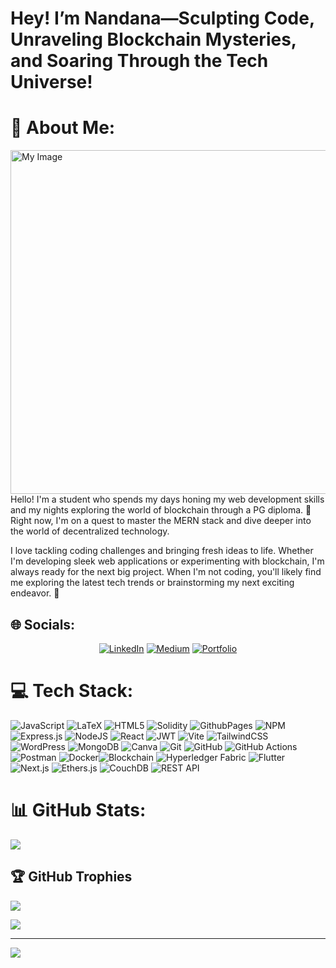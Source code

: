 #  Hey! I’m Nandana—Sculpting Code, Unraveling Blockchain Mysteries, and Soaring Through the Tech Universe! 
# 💫 About Me:
<img src="https://img-cdn.thepublive.com/fit-in/1280x960/filters:format(webp)/dq/media/media_files/WeI2Kue07YEH8Crwc4Ju.jpg" alt="My Image" width="550"/>
Hello! I'm a student who spends my days honing my web development skills and my nights exploring the world of blockchain through a PG diploma. 🚀 Right now, I'm on a quest to master the MERN stack and dive deeper into the world of decentralized technology.

I love tackling coding challenges and bringing fresh ideas to life. Whether I'm developing sleek web applications or experimenting with blockchain, I'm always ready for the next big project. When I'm not coding, you'll likely find me exploring the latest tech trends or brainstorming my next exciting endeavor. 🌟


## 🌐 Socials:
<p align="center"> <a href="https://linkedin.com/in/nandana-v-"><img src="https://img.shields.io/badge/LinkedIn-%230077B5.svg?logo=linkedin&logoColor=white" alt="LinkedIn"></a> <a href="https://medium.com/@nandanav0074"><img src="https://img.shields.io/badge/Medium-%2312100E.svg?logo=medium&logoColor=white" alt="Medium"></a> <a href="https://nanda-dana.vercel.app/"><img src="https://img.shields.io/badge/Portfolio-%23000000.svg?logo=vercel&logoColor=white" alt="Portfolio"></a> </p>

# 💻 Tech Stack:
![JavaScript](https://img.shields.io/badge/javascript-%23323330.svg?style=for-the-badge&logo=javascript&logoColor=%23F7DF1E) ![LaTeX](https://img.shields.io/badge/latex-%23008080.svg?style=for-the-badge&logo=latex&logoColor=white) ![HTML5](https://img.shields.io/badge/html5-%23E34F26.svg?style=for-the-badge&logo=html5&logoColor=white) ![Solidity](https://img.shields.io/badge/Solidity-%23363636.svg?style=for-the-badge&logo=solidity&logoColor=white) ![GithubPages](https://img.shields.io/badge/github%20pages-121013?style=for-the-badge&logo=github&logoColor=white) ![NPM](https://img.shields.io/badge/NPM-%23CB3837.svg?style=for-the-badge&logo=npm&logoColor=white) ![Express.js](https://img.shields.io/badge/express.js-%23404d59.svg?style=for-the-badge&logo=express&logoColor=%2361DAFB) ![NodeJS](https://img.shields.io/badge/node.js-6DA55F?style=for-the-badge&logo=node.js&logoColor=white) ![React](https://img.shields.io/badge/react-%2320232a.svg?style=for-the-badge&logo=react&logoColor=%2361DAFB) ![JWT](https://img.shields.io/badge/JWT-black?style=for-the-badge&logo=JSON%20web%20tokens) ![Vite](https://img.shields.io/badge/vite-%23646CFF.svg?style=for-the-badge&logo=vite&logoColor=white) ![TailwindCSS](https://img.shields.io/badge/tailwindcss-%2338B2AC.svg?style=for-the-badge&logo=tailwind-css&logoColor=white) ![WordPress](https://img.shields.io/badge/WordPress-%23117AC9.svg?style=for-the-badge&logo=WordPress&logoColor=white) ![MongoDB](https://img.shields.io/badge/MongoDB-%234ea94b.svg?style=for-the-badge&logo=mongodb&logoColor=white) ![Canva](https://img.shields.io/badge/Canva-%2300C4CC.svg?style=for-the-badge&logo=Canva&logoColor=white) ![Git](https://img.shields.io/badge/git-%23F05033.svg?style=for-the-badge&logo=git&logoColor=white) ![GitHub](https://img.shields.io/badge/github-%23121011.svg?style=for-the-badge&logo=github&logoColor=white) ![GitHub Actions](https://img.shields.io/badge/github%20actions-%232671E5.svg?style=for-the-badge&logo=githubactions&logoColor=white) ![Postman](https://img.shields.io/badge/Postman-FF6C37?style=for-the-badge&logo=postman&logoColor=white) ![Docker](https://img.shields.io/badge/docker-%230db7ed.svg?style=for-the-badge&logo=docker&logoColor=white)![Blockchain](https://img.shields.io/badge/Blockchain-%23000000.svg?style=for-the-badge&logo=blockchain&logoColor=white)  ![Hyperledger Fabric](https://img.shields.io/badge/Hyperledger%20Fabric-%23202020.svg?style=for-the-badge&logo=hyperledger&logoColor=white)  ![Flutter](https://img.shields.io/badge/Flutter-%2302569B.svg?style=for-the-badge&logo=flutter&logoColor=white)  ![Next.js](https://img.shields.io/badge/Next.js-black?style=for-the-badge&logo=next.js&logoColor=white)  ![Ethers.js](https://img.shields.io/badge/Ethers.js-%2320232a.svg?style=for-the-badge&logo=ethers&logoColor=%2361DAFB)  ![CouchDB](https://img.shields.io/badge/CouchDB-%23E34F26.svg?style=for-the-badge&logo=apachecouchdb&logoColor=white)  ![REST API](https://img.shields.io/badge/REST%20API-%23000000.svg?style=for-the-badge&logo=postman&logoColor=white)
# 📊 GitHub Stats:

![](https://github-readme-stats.vercel.app/api/top-langs/?username=nandanaraju&theme=dark&hide_border=false&include_all_commits=false&count_private=true&layout=compact)

## 🏆 GitHub Trophies
![](https://github-profile-trophy.vercel.app/?username=nandanaraju&theme=radical&no-frame=false&no-bg=true&margin-w=4)


![](https://quotes-github-readme.vercel.app/api?type=horizontal&theme=radical)

---
[![](https://visitcount.itsvg.in/api?id=nandanaraju&icon=0&color=0)](https://visitcount.itsvg.in)




<!-- Proudly created with GPRM ( https://gprm.itsvg.in ) -->

